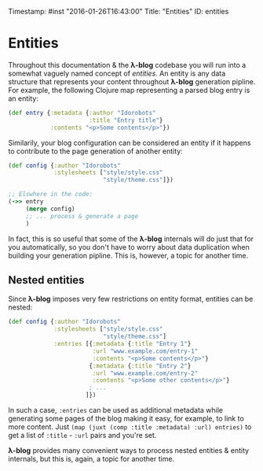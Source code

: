 Timestamp: #inst "2016-01-26T16:43:00"
Title: "Entities"
ID: entities

# Entities

Throughout this documentation & the **λ-blog** codebase you will run into a somewhat vaguely named concept of *entities*.  An entity is any data structure that represents your content throughout **λ-blog** generation pipline. For example, the following Clojure map representing a parsed blog entry is an entity:

```clojure
(def entry {:metadata {:author "Idorobots"
                       :title "Entry title"}
            :contents "<p>Some contents</p>"})
```

Similarily, your blog configuration can be considered an entity if it happens to contribute to the page generation of another entity:

```clojure
(def config {:author "Idorobots"
             :stylesheets ["style/style.css"
                           "style/theme.css"]})

;; Elswhere in the code:
(->> entry
     (merge config)
     ;; ... process & generate a page
     )
```

In fact, this is so useful that some of the **λ-blog** internals will do just that for you automatically, so you don't have to worry about data duplication when building your generation pipline. This is, however, a topic for another time.

## Nested entities

Since **λ-blog** imposes very few restrictions on entity format, entities can be nested:

```clojure
(def config {:author "Idorobots"
             :stylesheets ["style/style.css"
                           "style/theme.css"]
             :entries [{:metadata {:title "Entry 1"}
                        :url "www.example.com/entry-1"
                        :contents "<p>Some contents</p>"}
                       {:metadata {:title "Entry 2"}
                        :url "www.example.com/entry-2"
                        :contents "<p>Some other contents</p>"}
                       ; ...
                      ]})
```

In such a case, `:entries` can be used as additional metadata while generating some pages of the blog making it easy, for example, to link to more content. Just `(map (juxt (comp :title :metadata) :url) entries)` to get a list of `:title` - `:url` pairs and you're set.

**λ-blog** provides many convenient ways to process nested entities & entity internals, but this is, again, a topic for another time.
